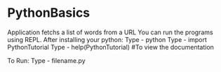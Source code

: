 # PythonBasics

Application fetchs a list of words from a URL
You can run the programs using REPL.
After installing your python:
Type - python
Type - import PythonTutorial
Type - help(PythonTutorial) #To view the documentation

To Run:
Type - filename.py